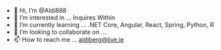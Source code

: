 - 👋 Hi, I’m @Aldi888
- 👀 I’m interested in ... Inquires Within
- 🌱 I’m currently learning ... .NET Core, Angular, React, Spring, Python, R
- 💞️ I’m looking to collaborate on ... 
- 📫 How to reach me ... aldiberg@live.ie

<!---
Aldi888/Aldi888 is a ✨ special ✨ repository because its `README.md` (this file) appears on your GitHub profile.
You can click the Preview link to take a look at your changes.
--->
